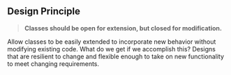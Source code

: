 ## Design Principle

> **Classes should be open for extension, but closed for modification.**

Allow classes to be easily extended to incorporate new behavior without modifying existing code. What do we get if we accomplish this? Designs that are resilient to change and flexible enough to take on new functionality to meet changing requirements.
